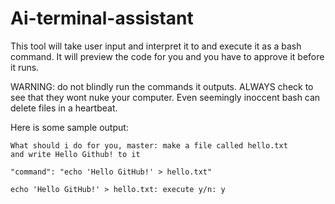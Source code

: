 # Ai-terminal-assistant
This tool will take user input and interpret it to and execute it as a bash command.
It will preview the code for you and you have to approve it before it runs.

WARNING: do not blindly run the commands it outputs. ALWAYS check to see that they wont nuke your computer. Even seemingly inoccent bash can delete files in a heartbeat.

Here is some sample output:

<code>What should i do for you, master: make a file called hello.txt and write Hello Github! to it</code>

<code>"command": "echo 'Hello GitHub!' > hello.txt"</code>
 
<code>echo 'Hello GitHub!' > hello.txt: execute y/n: y</code>
